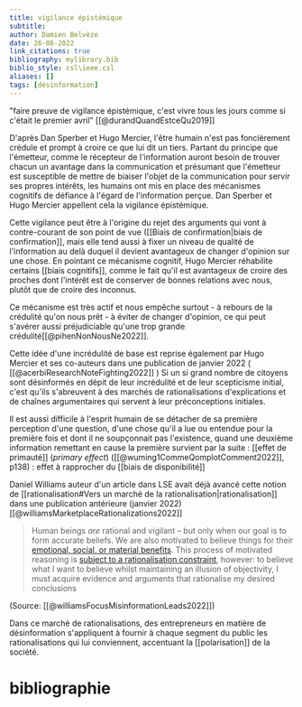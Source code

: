 ```yaml
---
title: vigilance épistémique
subtitle:
author: Damien Belvèze
date: 26-08-2022
link_citations: true
bibliography: mylibrary.bib
biblio_style: csl\ieee.csl
aliases: []
tags: [désinformation]
---
```


"faire preuve de vigilance épistémique, c'est vivre tous les jours comme si c'était le premier avril" [[@durandQuandEstceQu2019]]

D'après Dan Sperber et Hugo Mercier, l'être humain n'est pas foncièrement crédule et prompt à croire ce que lui dit un tiers. Partant du principe que l'émetteur, comme le récepteur de l'information auront besoin de trouver chacun un avantage dans la communication et présumant que l'émetteur est susceptible de mettre de biaiser l'objet de la communication pour servir ses propres intérêts, les humains ont mis en place des mécanismes cognitifs de défiance à l'égard de l'information perçue. Dan Sperber et Hugo Mercier appellent cela la vigilance épistémique. 

Cette vigilance peut être à l'origine du rejet des arguments qui vont à contre-courant de son point de vue ([[Biais de confirmation|biais de confirmation]], mais elle tend aussi à fixer un niveau de qualité de l'information au delà duquel il devient avantageux de changer d'opinion sur une chose. 
En pointant ce mécanisme cognitif, Hugo Mercier réhabilite certains [[biais cognitifs]], comme le fait qu'il est avantageux de croire des proches dont l'intérêt est de conserver de bonnes relations avec nous, plutôt que de croire des inconnus.

Ce mécanisme est très actif et nous empêche surtout - à rebours de la crédulité qu'on nous prêt - à éviter de changer d'opinion, ce qui peut s'avérer aussi préjudiciable qu'une trop grande crédulité[[@pihenNonNousNe2022]].

Cette idée d'une incrédulité de base est reprise également par Hugo Mercier et ses co-auteurs dans une publication de janvier 2022 ( [[@acerbiResearchNoteFighting2022]] )
Si un si grand nombre de citoyens sont désinformés en dépit de leur incrédulité et de leur scepticisme initial, c'est qu'ils s'abreuvent à des marchés de rationalisations d'explications et de chaînes argumentaires qui servent à leur préconceptions initiales. 

Il est aussi difficile à l'esprit humain de se détacher de sa première perception d'une question, d'une chose qu'il a lue ou entendue pour la première fois et dont il ne soupçonnait pas l'existence, quand une deuxième information remettant en cause la première survient par la suite : [[effet de primauté]] (*primary effect*) ([[@wuming1CommeQomplotComment2022]], p138) : effet à rapprocher du [[biais de disponibilité]]

Daniel Williams auteur d'un article dans LSE avait déjà avancé cette notion de [[rationalisation#Vers un marché de la rationalisation|rationalisation]] dans une publication antérieure (janvier 2022)[[@williamsMarketplaceRationalizations2022]]

> Human beings _are_ rational and vigilant – but only when our goal is to form accurate beliefs. We are also motivated to believe things for their [emotional, social, or material benefits](https://doi.org/10.1111/mila.12294). This process of motivated reasoning is [subject to a rationalisation constraint](https://pubmed.ncbi.nlm.nih.gov/2270237/), however: to believe what I want to believe whilst maintaining an illusion of objectivity, I must acquire evidence and arguments that rationalise my desired conclusions

(Source: [[@williamsFocusMisinformationLeads2022]])

Dans ce marché de rationalisations, des entrepreneurs en matière de désinformation s'appliquent à fournir à chaque segment du public les rationalisations qui lui conviennent, accentuant la [[polarisation]] de la société.


# bibliographie

